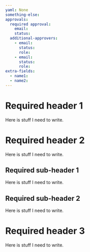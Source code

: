 ```yaml
---
yaml: None
something-else:
approvals:
  required approval:
    email:
    status:
  additional-approvers:
    - email:
      status:
      role:
    - email:
      status:
      role:
extra-fields:
  - name1:
  - name2:
---
```


# Required header 1

Here is stuff I need to write.

# Required header 2

Here is stuff I need to write.

## Required sub-header 1

Here is stuff I need to write.

## Required sub-header 2

Here is stuff I need to write.

# Required header 3

Here is stuff I need to write.
